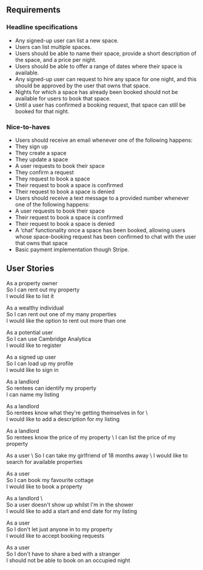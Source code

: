 ## Requirements

### Headline specifications

- Any signed-up user can list a new space.
- Users can list multiple spaces.
- Users should be able to name their space, provide a short description of the space, and a price per night.
- Users should be able to offer a range of dates where their space is available.
- Any signed-up user can request to hire any space for one night, and this should be approved by the user that owns that space.
- Nights for which a space has already been booked should not be available for users to book that space.
- Until a user has confirmed a booking request, that space can still be booked for that night.

### Nice-to-haves

- Users should receive an email whenever one of the following happens:
 - They sign up
 - They create a space
 - They update a space
 - A user requests to book their space
 - They confirm a request
 - They request to book a space
 - Their request to book a space is confirmed
 - Their request to book a space is denied
- Users should receive a text message to a provided number whenever one of the following happens:
 - A user requests to book their space
 - Their request to book a space is confirmed
 - Their request to book a space is denied
- A ‘chat’ functionality once a space has been booked, allowing users whose space-booking request has been confirmed to chat with the user that owns that space
- Basic payment implementation though Stripe.

## User Stories

As a property owner \
So I can rent out my property \
I would like to list it 

As a wealthy individual \
So I can rent out one of my many properties \
I would like the option to rent out more than one 

As a potential user \
So I can use Cambridge Analytica \
I would like to register 

As a signed up user \
So I can load up my profile \
I would like to sign in 

As a landlord \
So rentees can identify my property  
I can name my listing 

As a landlord \
So rentees know what they're getting themselves in for \  
I would like to add a description for my listing

As a landlord \
So rentees know the price of my property \ 
I can list the price of my property 

As a user \ 
So I can take my girlfriend of 18 months away \ 
I would like to search for available properties 

As a user   
So I can book my favourite cottage    
I would like to book a property

As a landlord \  
So a user doesn't show up whilst I'm in the shower   
I would like to add a start and end date for my listing 

As a user  
So I don't let just anyone in to my property  
I would like to accept booking requests 

As a user    
So I don't have to share a bed with a stranger    
I should not be able to book on an occupied night 



